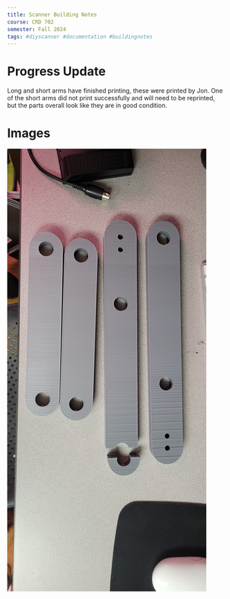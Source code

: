 ```yaml
---
title: Scanner Building Notes
course: CRD 702
semester: Fall 2024
tags: #diyscanner #documentation #buildingnotes
---
```


# Progress Update
Long and short arms have finished printing, these were printed by Jon. One of the short arms did not print successfully and will need to be reprinted, but the parts overall look like they are in good condition.

# Images
![alt text](images/PrintedScannerArms1.jpg)